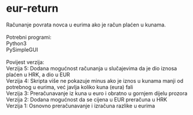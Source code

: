# eur-return

Računanje povrata novca u eurima ako je račun plaćen u kunama.<br>
<br>
Potrebni programi:<br>
Python3<br>
PySimpleGUI<br>
<br>
Povijest verzija:<br>
Verzija 5: Dodana mogućnost računanja u slučajevima da je dio iznosa plaćen u HRK, a dio u EUR<br>
Verzija 4: Skripta više ne pokazuje minus ako je iznos u kunama manji od potrebnog u eurima, već javlja koliko kuna (eura) fali<br>
Verzija 3: Preračunavanje iz kuna u euro i obratno u gornjem dijelu prozora<br>
Verzija 2: Dodana mogućnost da se cijena u EUR preračuna u HRK<br>
Verzija 1: Osnovno preračunavanje i izračuna razlike u eurima
